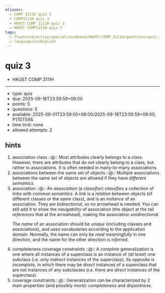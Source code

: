```yaml
---
aliases:
  - COMP 3111H quiz 3
  - COMP3111H quiz 3
  - HKUST COMP 3111H quiz 3
  - HKUST COMP3111H quiz 3
tags:
  - flashcard/active/special/academia/HKUST/COMP_3111H/questions/quiz_3
  - language/in/English
---
```


# quiz 3

- HKUST COMP 3111H

---

- type: quiz
- due: 2025-09-18T23:59:59+08:00
- points: 5
- questions: 5
- available: 2025-09-01T23:59:00+08:00/2025-09-18T23:59:59+08:00, P17DT59S
- time limit: none
- allowed attempts: 2

## hints

1. association class ::@:: Most attributes clearly belongs to a class. However, there are attributes that do not clearly belong to a class, but rather to associations. It is often needed in many-to-many associations. <!--SR:!2025-12-23,59,310!2025-10-26,16,290-->
2. associations between the same set of objects ::@:: Multiple associations between the same set of objects are allowed if they have _different semantics_. <!--SR:!2025-10-26,16,290!2025-12-21,58,310-->
3. association ::@:: An _association_ \(a _classifier_\) _classifies_ a collection of links with _common semantics_. A _link_ is a _relation_ between objects \(of different classes or the same class\), and is an _instance_ of an association. They are _bidirectional_, so no arrowhead is needed. You can still add it to show the _navigability_ of association \(the object at the tail _references_ that at the arrowhead\), making the association _unidirectional_. <p> The _name_ of an association should be _unique_ \(including classes and associations\), and uses vocabularies according to the application domain. Normally, the name can only be _read meaningfully_ in one direction, and the name for the other direction is _inferred_. <!--SR:!2025-11-15,26,270!2025-12-25,61,310-->
4. completeness coverage constraints ::@:: A _complete_ generalization is one where all instances of a superclass is an instance of \(_at least_\) one subclass \(i.e. only _indirect_ instances of the superclass\). Its opposite is _incomplete_, in which there may be _direct_ instances of a superclass that are not instances of any subclasses \(i.e. there are _direct_ instances of the superclass\). <!--SR:!2025-12-06,43,290!2025-10-26,16,290-->
5. coverage constraints ::@:: Generalization can be characterized by 2 main properties \(and possibly more\): _completeness_ and _disjointness_. <!--SR:!2025-12-20,57,310!2025-12-26,62,310-->
